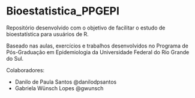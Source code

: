 # Bioestatistica_PPGEPI

Repositório desenvolvido com o objetivo de facilitar o estudo de bioestatística para usuários de R.

Baseado nas aulas, exercícios e trabalhos desenvolvidos no Programa de Pós-Graduação em Epidemiologia da Universidade Federal do Rio Grande do Sul.

Colaboradores: 
- Danilo de Paula Santos @danilodpsantos
- Gabriela Wünsch Lopes @gwunsch
